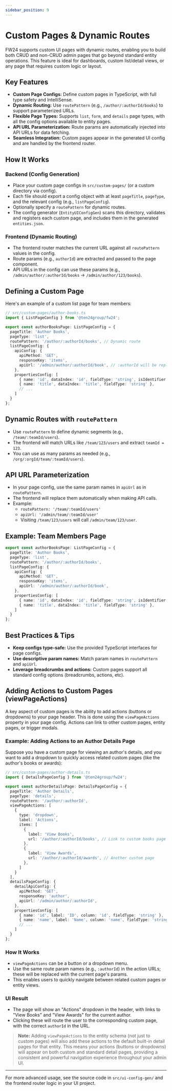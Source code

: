 ```yaml
---
sidebar_position: 9
---
```


# Custom Pages & Dynamic Routes

FW24 supports custom UI pages with dynamic routes, enabling you to build both CRUD and non-CRUD admin pages that go beyond standard entity operations. This feature is ideal for dashboards, custom list/detail views, or any page that requires custom logic or layout.

## Key Features
- **Custom Page Configs:** Define custom pages in TypeScript, with full type safety and IntelliSense.
- **Dynamic Routing:** Use `routePattern` (e.g., `/author/:authorId/books`) to support parameterized URLs.
- **Flexible Page Types:** Supports `list`, `form`, and `details` page types, with all the config options available to entity pages.
- **API URL Parameterization:** Route params are automatically injected into API URLs for data fetching.
- **Seamless Integration:** Custom pages appear in the generated UI config and are handled by the frontend router.

## How It Works

### Backend (Config Generation)
- Place your custom page configs in `src/custom-pages/` (or a custom directory via config).
- Each file should export a config object with at least `pageTitle`, `pageType`, and the relevant config (e.g., `listPageConfig`).
- Optionally specify a `routePattern` for dynamic routes.
- The config generator (`EntityUIConfigGen`) scans this directory, validates and registers each custom page, and includes them in the generated `entities.json`.

### Frontend (Dynamic Routing)
- The frontend router matches the current URL against all `routePattern` values in the config.
- Route params (e.g., `authorId`) are extracted and passed to the page component.
- API URLs in the config can use these params (e.g., `/admin/author/:authorId/books` → `/admin/author/123/books`).

## Defining a Custom Page

Here's an example of a custom list page for team members:

```typescript
// src/custom-pages/author-books.ts
import { ListPageConfig } from '@ten24group/fw24';

export const authorBooksPage: ListPageConfig = {
  pageTitle: 'Author Books',
  pageType: 'list',
  routePattern: '/author/:authorId/books', // Dynamic route
  listPageConfig: {
    apiConfig: {
      apiMethod: 'GET',
      responseKey: 'items',
      apiUrl: '/admin/author/:authorId/book', // :authorId will be replaced
    },
    propertiesConfig: [
      { name: 'id', dataIndex: 'id', fieldType: 'string', isIdentifier: true },
      { name: 'title', dataIndex: 'title', fieldType: 'string' },
      // ...
    ]
  }
};
```

## Dynamic Routes with `routePattern`
- Use `routePattern` to define dynamic segments (e.g., `/team/:teamId/users`).
- The frontend will match URLs like `/team/123/users` and extract `teamId = 123`.
- You can use as many params as needed (e.g., `/org/:orgId/team/:teamId/users`).

## API URL Parameterization
- In your page config, use the same param names in `apiUrl` as in `routePattern`.
- The frontend will replace them automatically when making API calls.
- Example:
  - `routePattern: '/team/:teamId/users'`
  - `apiUrl: '/admin/team/:teamId/user'`
  - Visiting `/team/123/users` will call `/admin/team/123/user`.

## Example: Team Members Page
```typescript
export const authorBooksPage: ListPageConfig = {
  pageTitle: 'Author Books',
  pageType: 'list',
  routePattern: '/author/:authorId/books',
  listPageConfig: {
    apiConfig: {
      apiMethod: 'GET',
      responseKey: 'items',
      apiUrl: '/admin/author/:authorId/book',
    },
    propertiesConfig: [
      { name: 'id', dataIndex: 'id', fieldType: 'string', isIdentifier: true },
      { name: 'title', dataIndex: 'title', fieldType: 'string' },
    ]
  }
};
```

## Best Practices & Tips
- **Keep configs type-safe:** Use the provided TypeScript interfaces for page configs.
- **Use descriptive param names:** Match param names in `routePattern` and `apiUrl`.
- **Leverage breadcrumbs and actions:** Custom pages support all standard config options (breadcrumbs, actions, etc).

## Adding Actions to Custom Pages (viewPageActions)

A key aspect of custom pages is the ability to add actions (buttons or dropdowns) to your page header. This is done using the `viewPageActions` property in your page config. Actions can link to other custom pages, entity pages, or trigger modals.

### Example: Adding Actions to an Author Details Page

Suppose you have a custom page for viewing an author's details, and you want to add a dropdown to quickly access related custom pages (like the author's books or awards):

```typescript
// src/custom-pages/author-details.ts
import { DetailsPageConfig } from '@ten24group/fw24';

export const authorDetailsPage: DetailsPageConfig = {
  pageTitle: 'Author Details',
  pageType: 'details',
  routePattern: '/author/:authorId',
  viewPageActions: [
    {
      type: 'dropdown',
      label: 'Actions',
      items: [
        {
          label: 'View Books',
          url: '/author/:authorId/books', // Link to custom books page for this author
        },
        {
          label: 'View Awards',
          url: '/author/:authorId/awards', // Another custom page
        },
      ]
    }
  ],
  detailsPageConfig: {
    detailApiConfig: {
      apiMethod: 'GET',
      responseKey: 'author',
      apiUrl: '/admin/author/:authorId',
    },
    propertiesConfig: [
      { name: 'id', label: 'ID', column: 'id', fieldType: 'string' },
      { name: 'name', label: 'Name', column: 'name', fieldType: 'string' },
      // ...
    ]
  }
};
```

### How It Works
- `viewPageActions` can be a button or a dropdown menu.
- Use the same route param names (e.g., `:authorId`) in the action URLs; these will be replaced with the current page's params.
- This enables users to quickly navigate between related custom pages or entity views.

### UI Result
- The page will show an "Actions" dropdown in the header, with links to "View Books" and "View Awards" for the current author.
- Clicking these will route the user to the corresponding custom page, with the correct `authorId` in the URL.

> **Note:** Adding `viewPageActions` to the entity schema (not just to custom pages) will also add these actions to the default built-in detail pages for that entity. This means your actions (buttons or dropdowns) will appear on both custom and standard detail pages, providing a consistent and powerful navigation experience throughout your admin UI.

---

For more advanced usage, see the source code in `src/ui-config-gen/` and the frontend router logic in your UI project.